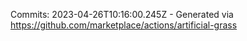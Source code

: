 Commits: 2023-04-26T10:16:00.245Z - Generated via https://github.com/marketplace/actions/artificial-grass
<br>
